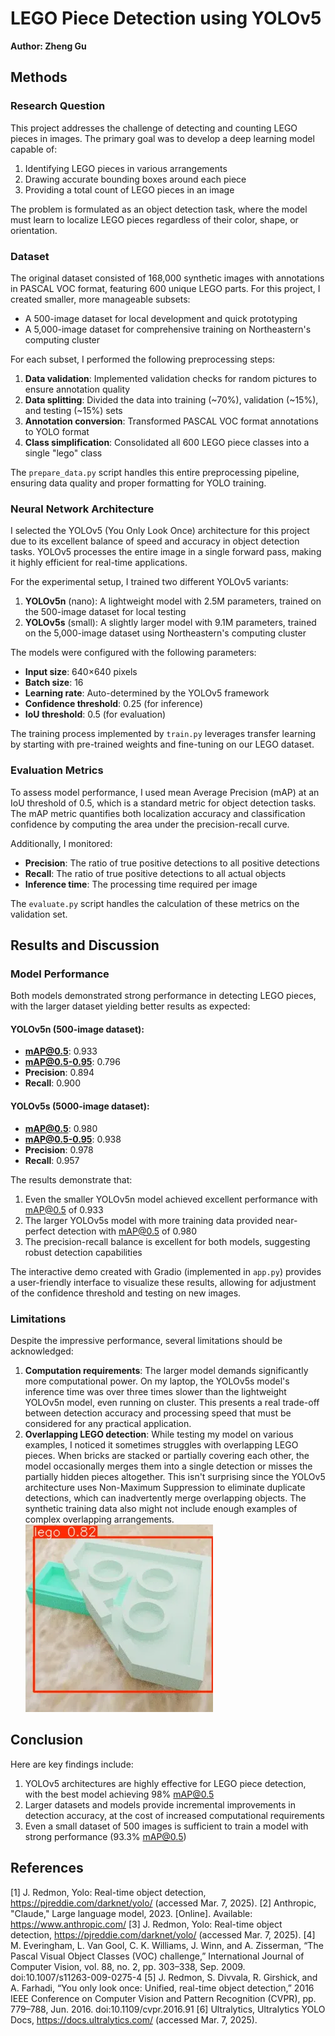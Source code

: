 # LEGO Piece Detection using YOLOv5

**Author: Zheng Gu**

## Methods

### Research Question
This project addresses the challenge of detecting and counting LEGO pieces in images. The primary goal was to develop a deep learning model capable of:
1. Identifying LEGO pieces in various arrangements
2. Drawing accurate bounding boxes around each piece
3. Providing a total count of LEGO pieces in an image

The problem is formulated as an object detection task, where the model must learn to localize LEGO pieces regardless of their color, shape, or orientation.

### Dataset
The original dataset consisted of 168,000 synthetic images with annotations in PASCAL VOC format, featuring 600 unique LEGO parts. For this project, I created smaller, more manageable subsets:

- A 500-image dataset for local development and quick prototyping
- A 5,000-image dataset for comprehensive training on Northeastern's computing cluster

For each subset, I performed the following preprocessing steps:
1. **Data validation**: Implemented validation checks for random pictures to ensure annotation quality
2. **Data splitting**: Divided the data into training (~70%), validation (~15%), and testing (~15%) sets
3. **Annotation conversion**: Transformed PASCAL VOC format annotations to YOLO format
4. **Class simplification**: Consolidated all 600 LEGO piece classes into a single "lego" class

The `prepare_data.py` script handles this entire preprocessing pipeline, ensuring data quality and proper formatting for YOLO training.

### Neural Network Architecture
I selected the YOLOv5 (You Only Look Once) architecture for this project due to its excellent balance of speed and accuracy in object detection tasks. YOLOv5 processes the entire image in a single forward pass, making it highly efficient for real-time applications.

For the experimental setup, I trained two different YOLOv5 variants:
1. **YOLOv5n** (nano): A lightweight model with 2.5M parameters, trained on the 500-image dataset for local testing
2. **YOLOv5s** (small): A slightly larger model with 9.1M parameters, trained on the 5,000-image dataset using Northeastern's computing cluster

The models were configured with the following parameters:
- **Input size**: 640×640 pixels
- **Batch size**: 16
- **Learning rate**: Auto-determined by the YOLOv5 framework
- **Confidence threshold**: 0.25 (for inference)
- **IoU threshold**: 0.5 (for evaluation)

The training process implemented by `train.py` leverages transfer learning by starting with pre-trained weights and fine-tuning on our LEGO dataset.

### Evaluation Metrics
To assess model performance, I used mean Average Precision (mAP) at an IoU threshold of 0.5, which is a standard metric for object detection tasks. The mAP metric quantifies both localization accuracy and classification confidence by computing the area under the precision-recall curve.

Additionally, I monitored:
- **Precision**: The ratio of true positive detections to all positive detections
- **Recall**: The ratio of true positive detections to all actual objects
- **Inference time**: The processing time required per image

The `evaluate.py` script handles the calculation of these metrics on the validation set.

## Results and Discussion

### Model Performance
Both models demonstrated strong performance in detecting LEGO pieces, with the larger dataset yielding better results as expected:

#### YOLOv5n (500-image dataset):
- **mAP@0.5**: 0.933
- **mAP@0.5-0.95**: 0.796
- **Precision**: 0.894
- **Recall**: 0.900

#### YOLOv5s (5000-image dataset):
- **mAP@0.5**: 0.980
- **mAP@0.5-0.95**: 0.938
- **Precision**: 0.978
- **Recall**: 0.957

The results demonstrate that:
1. Even the smaller YOLOv5n model achieved excellent performance with mAP@0.5 of 0.933
2. The larger YOLOv5s model with more training data provided near-perfect detection with mAP@0.5 of 0.980
3. The precision-recall balance is excellent for both models, suggesting robust detection capabilities

The interactive demo created with Gradio (implemented in `app.py`) provides a user-friendly interface to visualize these results, allowing for adjustment of the confidence threshold and testing on new images.

### Limitations
Despite the impressive performance, several limitations should be acknowledged:

1. **Computation requirements**: The larger model demands significantly more computational power. On my laptop, the YOLOv5s model's inference time was over three times slower than the lightweight YOLOv5n model, even running on cluster. This presents a real trade-off between detection accuracy and processing speed that must be considered for any practical application.
2. **Overlapping LEGO detection**: While testing my model on various examples, I noticed it sometimes struggles with overlapping LEGO pieces. When bricks are stacked or partially covering each other, the model occasionally merges them into a single detection or misses the partially hidden pieces altogether. This isn't surprising since the YOLOv5 architecture uses Non-Maximum Suppression to eliminate duplicate detections, which can inadvertently merge overlapping objects. The synthetic training data also might not include enough examples of complex overlapping arrangements.
![overlapping](report_pics/image.webp)

## Conclusion

Here are key findings include:

1. YOLOv5 architectures are highly effective for LEGO piece detection, with the best model achieving 98% mAP@0.5
2. Larger datasets and models provide incremental improvements in detection accuracy, at the cost of increased computational requirements
3. Even a small dataset of 500 images is sufficient to train a model with strong performance (93.3% mAP@0.5)



## References
[1] J. Redmon, Yolo: Real-time object detection, https://pjreddie.com/darknet/yolo/ (accessed Mar. 7, 2025). 
[2] Anthropic, "Claude," Large language model, 2023. [Online]. Available: https://www.anthropic.com/
[3] J. Redmon, Yolo: Real-time object detection, https://pjreddie.com/darknet/yolo/ (accessed Mar. 7, 2025). 
[4] M. Everingham, L. Van Gool, C. K. Williams, J. Winn, and A. Zisserman, “The Pascal Visual Object Classes (VOC) challenge,” International Journal of Computer Vision, vol. 88, no. 2, pp. 303–338, Sep. 2009. doi:10.1007/s11263-009-0275-4 
[5] J. Redmon, S. Divvala, R. Girshick, and A. Farhadi, “You only look once: Unified, real-time object detection,” 2016 IEEE Conference on Computer Vision and Pattern Recognition (CVPR), pp. 779–788, Jun. 2016. doi:10.1109/cvpr.2016.91 
[6] Ultralytics, Ultralytics YOLO Docs, https://docs.ultralytics.com/ (accessed Mar. 7, 2025). 